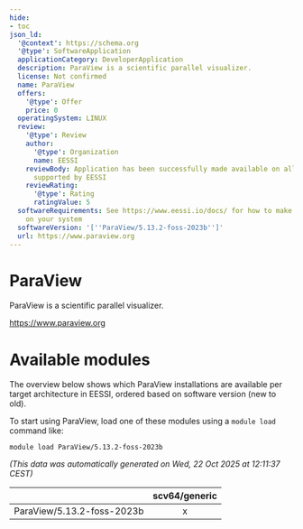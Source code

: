 ```yaml
---
hide:
- toc
json_ld:
  '@context': https://schema.org
  '@type': SoftwareApplication
  applicationCategory: DeveloperApplication
  description: ParaView is a scientific parallel visualizer.
  license: Not confirmed
  name: ParaView
  offers:
    '@type': Offer
    price: 0
  operatingSystem: LINUX
  review:
    '@type': Review
    author:
      '@type': Organization
      name: EESSI
    reviewBody: Application has been successfully made available on all architectures
      supported by EESSI
    reviewRating:
      '@type': Rating
      ratingValue: 5
  softwareRequirements: See https://www.eessi.io/docs/ for how to make EESSI available
    on your system
  softwareVersion: '[''ParaView/5.13.2-foss-2023b'']'
  url: https://www.paraview.org
---
```


ParaView
========


ParaView is a scientific parallel visualizer.

https://www.paraview.org
# Available modules


The overview below shows which ParaView installations are available per target architecture in EESSI, ordered based on software version (new to old).

To start using ParaView, load one of these modules using a `module load` command like:

```shell
module load ParaView/5.13.2-foss-2023b
```

*(This data was automatically generated on Wed, 22 Oct 2025 at 12:11:37 CEST)*

| |scv64/generic|
| :---: | :---: |
|ParaView/5.13.2-foss-2023b|x|
